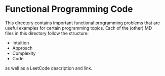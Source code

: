# Functional Programming Code

This directory contains important functional programming problems that are useful examples for certain programming topics. Each of the (other) MD files in this directory follow the structure:

* Intuition
* Approach
* Complexity
* Code

as well as a LeetCode description and link.

